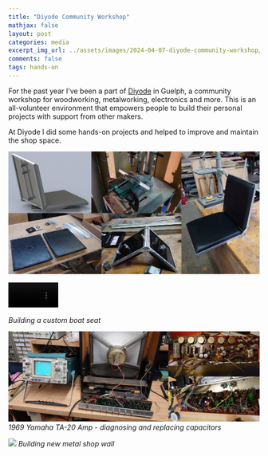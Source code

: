 ```yaml
---
title: "Diyode Community Workshop"
mathjax: false
layout: post
categories: media
excerpt_img_url: ../assets/images/2024-04-07-diyode-community-workshop/DSC_0213.JPG
comments: false
tags: hands-on
---
```


For the past year I've been a part of [Diyode](https://diyode.com/blog/) in Guelph, a community workshop for woodworking, metalworking, electronics and more. This is an all-volunteer environment that empowers people to build their personal projects with support from other makers. 

At Diyode I did some hands-on projects and helped to improve and maintain the shop space.

![](/assets/images/2024-04-07-diyode-community-workshop/Boat_seat.jpg)

<video width="100" height="auto" controls>
  <source src="/assets/images/2024-04-07-diyode-community-workshop/MOV_0187.mp4" type="video/mp4">
</video>

*Building a custom boat seat*

![](/assets/images/2024-04-07-diyode-community-workshop/Amp.jpg)
*1969 Yamaha TA-20 Amp - diagnosing and replacing capacitors*

![](/assets/images/2024-04-07-diyode-community-workshop/img_1004.jpg)
*Building new metal shop wall*















